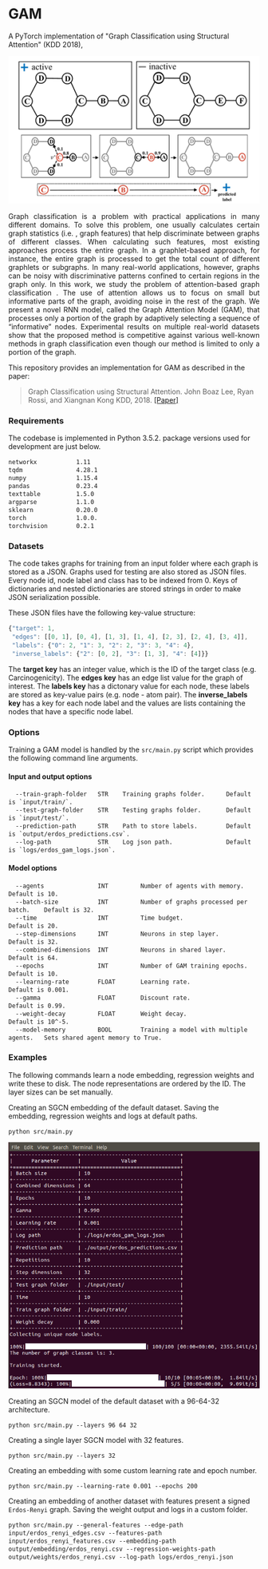 GAM
============================================
A PyTorch implementation of "Graph Classification using Structural Attention" (KDD 2018),

<div style="text-align:center"><img src ="attention_true.jpg" ,width=600/></div>
<p align="justify">
Graph classification is a problem with practical applications in many different domains. To solve this problem, one usually calculates certain graph statistics (i.e. , graph features) that help discriminate between graphs of different classes. When calculating such features, most existing approaches process the entire graph. In a graphlet-based approach, for instance, the entire graph is processed to get the total count of different graphlets or subgraphs. In many real-world applications, however, graphs can be noisy with discriminative patterns confined to certain regions in the graph only. In this work, we study the problem of attention-based graph classification . The use of attention allows us to focus on small but informative parts of the graph, avoiding noise in the rest of the graph. We present a novel RNN model, called the Graph Attention Model (GAM), that processes only a portion of the graph by adaptively selecting a sequence of “informative” nodes. Experimental results on multiple real-world datasets show that the proposed method is competitive against various well-known methods in graph classification even though our method is limited to only a portion of the graph.</p>

This repository provides an implementation for GAM as described in the paper:

> Graph Classification using Structural Attention.
> John Boaz Lee, Ryan Rossi, and Xiangnan Kong
> KDD, 2018.
> [[Paper]](http://ryanrossi.com/pubs/KDD18-graph-attention-model.pdf)


### Requirements

The codebase is implemented in Python 3.5.2. package versions used for development are just below.
```
networkx           1.11
tqdm               4.28.1
numpy              1.15.4
pandas             0.23.4
texttable          1.5.0
argparse           1.1.0
sklearn            0.20.0
torch              1.0.0.
torchvision        0.2.1
```
### Datasets

The code takes graphs for training from an input folder where each graph is stored as a JSON. Graphs used for testing are also stored as JSON files. Every node id, node label and class has to be indexed from 0. Keys of dictionaries and nested dictionaries are stored strings in order to make JSON serialization possible.

These JSON files have the following key-value structure:

```javascript
{"target": 1,
 "edges": [[0, 1], [0, 4], [1, 3], [1, 4], [2, 3], [2, 4], [3, 4]],
 "labels": {"0": 2, "1": 3, "2": 2, "3": 3, "4": 4},
 "inverse_labels": {"2": [0, 2], "3": [1, 3], "4": [4]}}
```
The **target key** has an integer value, which is the ID of the target class (e.g. Carcinogenicity). The **edges key** has an edge list value for the graph of interest. The **labels key** has a dictonary value for each node, these labels are stored as key-value pairs (e.g. node - atom pair). The **inverse_labels key** has a key for each node label and the values are lists containing the nodes that have a specific node label.

### Options

Training a GAM model is handled by the `src/main.py` script which provides the following command line arguments.

#### Input and output options

```
  --train-graph-folder   STR    Training graphs folder.      Default is `input/train/`.
  --test-graph-folder    STR    Testing graphs folder.       Default is `input/test/`.
  --prediction-path      STR    Path to store labels.        Default is `output/erdos_predictions.csv`.
  --log-path             STR    Log json path.               Default is `logs/erdos_gam_logs.json`. 
```

#### Model options

```
  --agents               INT         Number of agents with memory.            Default is 10. 
  --batch-size           INT         Number of graphs processed per batch.    Default is 32. 
  --time                 INT         Time budget.                             Default is 20. 
  --step-dimensions      INT         Neurons in step layer.                   Default is 32. 
  --combined-dimensions  INT         Neurons in shared layer.                 Default is 64. 
  --epochs               INT         Number of GAM training epochs.           Default is 10. 
  --learning-rate        FLOAT       Learning rate.                           Default is 0.001.
  --gamma                FLOAT       Discount rate.                           Default is 0.99. 
  --weight-decay         FLOAT       Weight decay.                            Default is 10^-5. 
  --model-memory         BOOL        Training a model with multiple agents.   Sets shared agent memory to True.  
```

### Examples

The following commands learn a node embedding, regression weights and write these to disk. The node representations are ordered by the ID. The layer sizes can be set manually.

Creating an SGCN embedding of the default dataset. Saving the embedding, regression weights and logs at default paths.
```
python src/main.py
```
<p align="center">
<img style="float: center;" src="gam_running.jpg">
</p>

Creating an SGCN model of the default dataset with a 96-64-32 architecture.
```
python src/main.py --layers 96 64 32
```
Creating a single layer SGCN model with 32 features.
```
python src/main.py --layers 32
```
Creating an embedding with some custom learning rate and epoch number.
```
python src/main.py --learning-rate 0.001 --epochs 200
```
Creating an embedding of another dataset with features present a signed `Erdos-Renyi` graph. Saving the weight output and logs in a custom folder.
```
python src/main.py --general-features --edge-path input/erdos_renyi_edges.csv --features-path input/erdos_renyi_features.csv --embedding-path output/embedding/erdos_renyi.csv --regression-weights-path output/weights/erdos_renyi.csv --log-path logs/erdos_renyi.json
```

